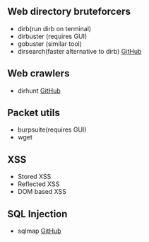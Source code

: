 ##  Web directory bruteforcers
- dirb(run dirb on terminal)
- dirbuster (requires GUI)
- gobuster (similar tool)
- dirsearch(faster alternative to dirb) [GitHub](https://github.com/maurosoria/dirsearch)
##  Web crawlers
- dirhunt [GitHub](https://github.com/Nekmo/dirhunt)
##  Packet utils
- burpsuite(requires GUI)
- wget
## XSS
- Stored XSS
- Reflected XSS
- DOM based XSS
## SQL Injection
- sqlmap [GitHub](https://github.com/sqlmapproject/)
